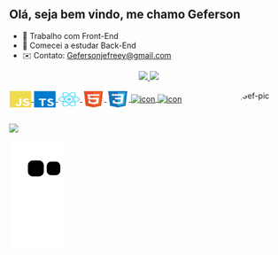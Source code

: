 ## Olá, seja bem vindo, me chamo Geferson

- 🔭 Trabalho com Front-End
- 🌱 Comecei a estudar Back-End
- ✉️ Contato: Gefersonjefreey@gmail.com


<div align="center">
  <a href="https://github.com/GefersonLopes">
  <img height="180em" src="https://github-readme-stats.vercel.app/api?username=GefersonLopes&show_icons=true&theme=maroongold&include_all_commits=true&count_private=true"/>
  <img height="180em" src="https://github-readme-stats.vercel.app/api/top-langs/?username=GefersonLopes&layout=compact&langs_count=7&theme=dracula"/>
</div>
<div style="display: inline_block"><br>
  <img align="center" alt="icon" height="30" width="40" src="https://raw.githubusercontent.com/devicons/devicon/master/icons/javascript/javascript-plain.svg">
  <img align="center" alt="icon" height="30" width="40" src="https://raw.githubusercontent.com/devicons/devicon/master/icons/typescript/typescript-plain.svg">
  <img align="center" alt="icon" height="30" width="40" src="https://raw.githubusercontent.com/devicons/devicon/master/icons/react/react-original.svg">
  <img align="center" alt="icon" height="30" width="40" src="https://raw.githubusercontent.com/devicons/devicon/master/icons/html5/html5-original.svg">
  <img align="center" alt="icon" height="30" width="40" src="https://raw.githubusercontent.com/devicons/devicon/master/icons/css3/css3-original.svg">
  <img align="center" alt="icon" height="30" width="30" src="https://cdn.freebiesupply.com/logos/large/2x/nodejs-icon-logo-png-transparent.png">
  <img align="center" alt="icon" height="30" width="30" src="https://cdn.freebiesupply.com/logos/large/2x/git-icon-logo-png-transparent.png">
  <img align="right" alt="Gef-pic" height="150" width="100" style="border-radius:50px;" src="https://lh3.googleusercontent.com/VB08-PH5mCIerBEXupVK5LLWEIfS0NxOrOI-bMi4BvTkwQj2W6XjwCqSVelVj_QX5Jdlts0eHo4-eHdGXsMXsiMm1cyI5fc5K383BViCC_GT4D7LXLpUXVPrOVhSV80yvqL6LAI4iA0Boe7a0iQ_kAgKLGWK7L2fU6cxWRR-el1C035J0l70HAlrv3KFPRHjlsyucDAozbafhOq5u_uyM3lUYmLdYE6AYhRsO1HR0wcEdxNdwipoNC-unE5idTWdoqFqfQtJBtmB8vm1VLAlfYjAnikPwCdvaOUCJwOcW93qHWajDKtkmAO6QAF0rQL5S5heusVraI0pGt1e3I4baCeK42xAzoyflOktHYPD7ETMY5qwEq7nTtFNm841YIAjj2ifiDugy39Lh-EPIqK2hbsukNf6PHHjVsIMRSQF790_l1kXZcuNolGlcnhmqIAoAQzrHwfHXVza9qzaq3HJ3tyIT1kdhzKaiYMRo1mD5Uta5s0f12aF3y8RPJ5Rr_AOj87UBnfjxYhwc1nzu0IIaV6M8ukd9-2059WyBbXEGn_jm3PIyxSW0SV2ILYrUgj0NDrKT6RbYPAKFM7-rllY7An1UzXW-K3DoZz1LxrfWc5lHp8grNYLsvh6H78l-Dc1yzVqztv63G9xu_Usz0b7TChpJp-B0D1FUCiBsPs9pdhdmO3eB0pRB6qXp9jiF_2fDIAde4iiOVd0xgINqzuNNqWjv5Pg3_IJljaKBbPYbPr8rRJ7t9wc1CPkcq9o6PszHDG1BMgu-uH-xcAj4TNcOHaVBhzovFa-uKl7lHVywukGKv2GV49425ju6LuSww8xDCFPyTxD3hUOJh87ttGAfUygt37Rc0WTgicklx0ep9Xpndea5dqx1b_7HfgArn2i55-BIgmbBOQiEhEdx4VPN9PVS28famtHxxVmbk0x93h1ipFBa_B5lVcLQfHyVOX7Ie_waUj1uEbgz7w=w1011-h1797-no?authuser=1">
</div>
  
  ##
 
<div> 
  <a href="https://www.linkedin.com/in/algeferson" target="_blank"><img src="https://img.shields.io/badge/-LinkedIn-%230077B5?style=for-the-badge&logo=linkedin&logoColor=white" target="_blank"></a> 
 
  ![Snake animation](https://github.com/rafaballerini/rafaballerini/blob/output/github-contribution-grid-snake.svg)
 
</div>
